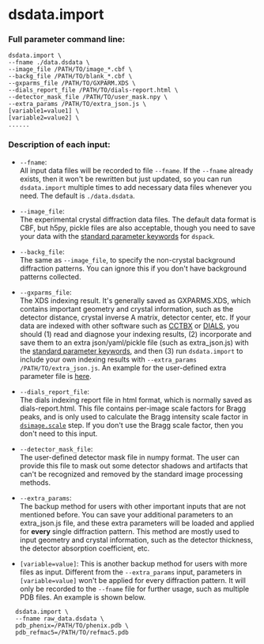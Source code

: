 dsdata.import
====

### Full parameter command line:
```
dsdata.import \
--fname ./data.dsdata \
--image_file /PATH/TO/image_*.cbf \
--backg_file /PATH/TO/blank_*.cbf \
--gxparms_file /PATH/TO/GXPARM.XDS \
--dials_report_file /PATH/TO/dials-report.html \
--detector_mask_file /PATH/TO/user_mask.npy \
--extra_params /PATH/TO/extra_json.js \
[variable1=value1] \
[variable2=value2] \
......
```
### Description of each input:  
- ```--fname```:  
All input data files will be recorded to file ```--fname```. If the ```--fname``` already exists, then it won't be rewritten but just updated, so you can run ```dsdata.import``` multiple times to add necessary data files whenever you need. The default is ```./data.dsdata```.  

- ```--image_file```:  
The experimental crystal diffraction data files. The default data format is CBF, but h5py, pickle files are also acceptable, though you need to save your data with the [standard parameter keywords](https://github.com/zhenwork/dspack/blob/main/tutorial/README-STANDARD-KEYWORDS.md) for ```dspack```.  

- ```--backg_file```:  
The same as ```--image_file```, to specify the non-crystal background diffraction patterns. You can ignore this if you don't have background patterns collected.  

- ```--gxparms_file```:  
The XDS indexing result. It's generally saved as GXPARMS.XDS, which contains important geometry and crystal information, such as the detector distance, crystal inverse A matrix, detector center, etc. If your data are indexed with other software such as [CCTBX](https://cci.lbl.gov/cctbx_docs/index.html) or [DIALS](https://dials.github.io/index.html), you should (1) read and diagnose your indexing results, (2) incorporate and save them to an extra json/yaml/pickle file (such as extra_json.js) with the [standard parameter keywords](https://github.com/zhenwork/dspack/blob/main/tutorial/README-STANDARD-KEYWORDS.md), and then (3) run ```dsdata.import``` to include your own indexing results with ```--extra_params /PATH/TO/extra_json.js```. An example for the user-defined extra parameter file is [here](https://github.com/zhenwork/dspack/blob/main/tutorial/example/extra_json.js).  

- ```--dials_report_file```:  
The dials indexing report file in html format, which is normally saved as dials-report.html. This file contains per-image scale factors for Bragg peaks, and is only used to calculate the Bragg intensity scale factor in [```dsimage.scale```](https://github.com/zhenwork/dspack/blob/main/tutorial/README-IMAGE-SCALE.md) step. If you don't use the Bragg scale factor, then you don't need to this input.  

- ```--detector_mask_file```:  
The user-defined detector mask file in numpy format. The user can provide this file to mask out some detector shadows and artifacts that can't be recognized and removed by the standard image processing methods.  

- ```--extra_params```:  
The backup method for users with other important inputs that are not mentioned before. You can save your additional parameters to an extra_json.js file, and these extra parameters will be loaded and applied for **every** single diffraction pattern. This method are mostly used to input geometry and crystal information, such as the detector thickness, the detector absorption coefficient, etc.  

- ```[variable=value]```:
This is another backup method for users with more files as input. Different from the ```--extra_params``` input, parameters in ```[variable=value]``` won't be applied for every diffraction pattern. It will only be recorded to the ```--fname``` file for further usage, such as multiple PDB files. An example is shown below.
```
  dsdata.import \
  --fname raw_data.dsdata \
  pdb_phenix=/PATH/TO/phenix.pdb \
  pdb_refmac5=/PATH/TO/refmac5.pdb
```
